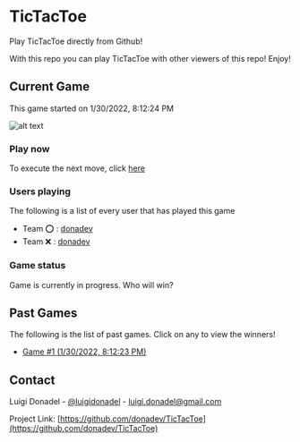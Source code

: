 # TicTacToe

Play TicTacToe directly from Github!

With this repo you can play TicTacToe with other viewers of this repo! Enjoy!

## Current Game

This game started on 1/30/2022, 8:12:24 PM

![alt text](https://github.com/donadev/TicTacToe/blob/main/games/current/cachebypass/1643574521639.png?raw=true)

### Play now
To execute the next move, click [here](https://github.com/donadev/TicTacToe/issues/new?title=o%20%24&body=%0A%23%23%23%20Instructions%0A%0APlease%20replace%20in%20the%20title%20the%20char%20%22%24%22%20with%20the%20index%20of%20your%20move%2C%20following%20the%20schema%3A%0A%0A%7C%201%20%7C%202%20%7C%20x%20%20%7C%0A%7C%20%3A-%3A%20%7C%20%3A-%3A%20%7C%20%3A-%3A%20%7C%0A%7C%204%20%7C%205%20%7C%20o%20%7C%0A%7C%20x%20%7C%208%20%7C%209%20%7C%0A%0A%23%23%23%20Rules%0A-%20if%20you%20break%20the%20game%20rules%2C%20the%20move%20will%20not%20be%20applied.%0A-%20If%20the%20move%20is%20authorized%2C%20it%20will%20display%20with%20your%20name%20on%20the%20readme%20in%20approx%2020%20seconds.%0A)

### Users playing
The following is a list of every user that has played this game
- Team ⭕️ : [donadev](https://github.com/donadev)
- Team ❌ : [donadev](https://github.com/donadev)


### Game status
Game is currently in progress. Who will win?


## Past Games 
The following is the list of past games. Click on any to view the winners!

- [Game #1 (1/30/2022, 8:12:23 PM)](https://github.com/donadev/TicTacToe/blob/main/games/2022-01-30T20:12:23.525Z)


<!-- CONTACT -->
## Contact

Luigi Donadel - [@luigidonadel](https://twitter.com/luigidonadel) - luigi.donadel@gmail.com

Project Link: [https://github.com/donadev/TicTacToe](https://github.com/donadev/TicTacToe)

